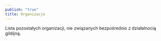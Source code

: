 ```yaml
---
publish: "true"
title: Organizacje
---
```

Lista pozostałych organizacji, nie związanych bezpośrednio z działalnocią gildijną.